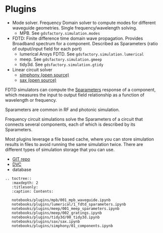 # Plugins

- Mode solver. Frequency Domain solver to compute modes for different waveguide geometries. Single frequency/wavelength solving.
  - MPB. See `gdsfactory.simulation.modes`
- FDTD: Finite difference time domain wave propagation. Provides Broadband spectrum for a component. Described as Sparameters (ratio of output/input field for each port)
  - lumerical Ansys FDTD. See `gdsfactory.simulation.lumerical`
  - meep. See `gdsfactory.simulation.gmeep`
  - tidy3d. See `gdsfactory.simulation.gtidy`
- Linear circuit solver
  - [simphony (open source)](https://simphonyphotonics.readthedocs.io/en/latest/)
  - [sax (open source)](https://sax.readthedocs.io/en/latest/index.html)


FDTD simulators can compute the [Sparameters](https://en.wikipedia.org/wiki/Scattering_parameters) response of a component, which measures the input to output field relationship as a function of wavelength or frequency.

Sparameters are common in RF and photonic simulation.

Frequency circuit simulations solve the Sparameters of a circuit that connects several components, each of which is described by its Sparameters.

Most plugins leverage a file based cache, where you can store simulation results in files to avoid running the same simulation twice.
There are different types of simulation storage that you can use.

- [GIT repo](https://github.com/gdsfactory/gdslib)
- [DVC](https://dvc.org/)
- database


```{eval-rst}
.. toctree::
   :maxdepth: 2
   :titlesonly:
   :caption: Contents:

   notebooks/plugins/mpb/001_mpb_waveguide.ipynb
   notebooks/plugins/lumerical/1_fdtd_sparameters.ipynb
   notebooks/plugins/meep/001_meep_sparameters.ipynb
   notebooks/plugins/meep/002_gratings.ipynb
   notebooks/plugins/tidy3d/00_tidy3d.ipynb
   notebooks/plugins/sax/sax.ipynb
   notebooks/plugins/simphony/01_components.ipynb
```
